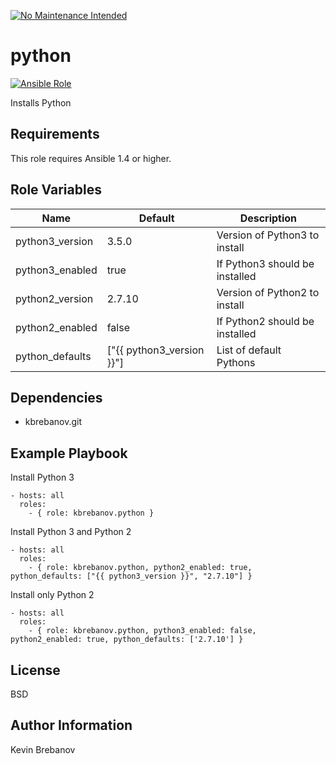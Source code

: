 [![No Maintenance Intended](http://unmaintained.tech/badge.svg)](http://unmaintained.tech/)

python
======

[![Ansible Role](https://img.shields.io/ansible/role/3943.svg)](https://galaxy.ansible.com/list#/roles/3943)

Installs Python

Requirements
------------

This role requires Ansible 1.4 or higher.

Role Variables
--------------

| Name            | Default                   | Description                    |
|-----------------|---------------------------|--------------------------------|
| python3_version | 3.5.0                     | Version of Python3 to install  |
| python3_enabled | true                      | If Python3 should be installed |
| python2_version | 2.7.10                    | Version of Python2 to install  |
| python2_enabled | false                     | If Python2 should be installed |
| python_defaults | ["{{ python3_version }}"] | List of default Pythons        |

Dependencies
------------

- kbrebanov.git

Example Playbook
----------------

Install Python 3
```
- hosts: all
  roles:
    - { role: kbrebanov.python }
```

Install Python 3 and Python 2
```
- hosts: all
  roles:
    - { role: kbrebanov.python, python2_enabled: true, python_defaults: ["{{ python3_version }}", "2.7.10"] }
```

Install only Python 2
```
- hosts: all
  roles:
    - { role: kbrebanov.python, python3_enabled: false, python2_enabled: true, python_defaults: ['2.7.10'] }
```

License
-------

BSD

Author Information
------------------

Kevin Brebanov
